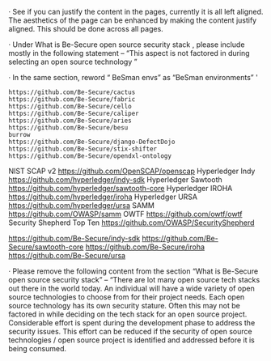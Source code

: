 ·         See if you can justify the content in the pages, currently it is all left aligned. The aesthetics of the page can be enhanced by making the content justify aligned. This should be done across all pages.

·         Under What is Be-Secure open source security stack , please include mostly in the following statement – “This aspect is not factored in during selecting an open source technology ”

·         In the same section, reword “ BeSman envs” as “BeSman environments”
'



	https://github.com/Be-Secure/cactus
	https://github.com/Be-Secure/fabric
	https://github.com/Be-Secure/cello
	https://github.com/Be-Secure/caliper
	https://github.com/Be-Secure/aries
	https://github.com/Be-Secure/besu
	burrow
	https://github.com/Be-Secure/django-DefectDojo
	https://github.com/Be-Secure/stix-shifter
	https://github.com/Be-Secure/opendxl-ontology
	
NIST SCAP v2 https://github.com/OpenSCAP/openscap
Hyperledger Indy  https://github.com/hyperledger/indy-sdk
Hyperledger Sawtooth https://github.com/hyperledger/sawtooth-core
Hyperledger IROHA https://github.com/hyperledger/iroha
Hyperledger URSA https://github.com/hyperledger/ursa
SAMM   https://github.com/OWASP/samm
OWTF https://github.com/owtf/owtf
Security Shepherd Top Ten   https://github.com/OWASP/SecurityShepherd

https://github.com/Be-Secure/indy-sdk
https://github.com/Be-Secure/sawtooth-core
https://github.com/Be-Secure/iroha
https://github.com/Be-Secure/ursa
	
	













·         Please remove the following content from the section “What is Be-Secure open source security stack” – “There are lot many open source tech stacks out there in the world today. An individual will have a wide variety of open source technologies to choose from for their project needs. Each open source technology has its own security stature. Often this may not be factored in while deciding on the tech stack for an open source project. Considerable effort is spent during the development phase to address the security issues. This effort can be reduced if the security of open source technologies / open source project is identified and addressed before it is being consumed.
